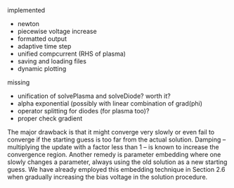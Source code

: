 implemented 
- newton
- piecewise voltage increase
- formatted output
- adaptive time step 
- unified compcurrent (RHS of plasma)
- saving and loading files
- dynamic plotting

missing
- unification of solvePlasma and solveDiode? worth it?
- alpha exponential (possibly with linear combination of grad(phi)
- operator splitting for diodes  (for plasma too)?
- proper check gradient



The major drawback is that it might converge very
slowly or even fail to converge if the starting guess is too far from the actual solution.
Damping – multiplying the update with a factor less than 1 – is known to increase the
convergence region. Another remedy is parameter embedding where one slowly changes
a parameter, always using the old solution as a new starting guess. We have already
employed this embedding technique in Section 2.6 when gradually increasing the bias
voltage in the solution procedure.